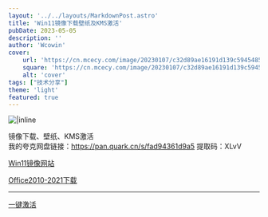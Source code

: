 ```yaml
---
layout: '../../layouts/MarkdownPost.astro'
title: 'Win11镜像下载壁纸及KMS激活'
pubDate: 2023-05-05
description: ''
author: 'Wcowin'
cover:
    url: 'https://cn.mcecy.com/image/20230107/c32d89ae16191d139c5945485d5bcf9d.jpeg'
    square: 'https://cn.mcecy.com/image/20230107/c32d89ae16191d139c5945485d5bcf9d.jpeg'
    alt: 'cover'
tags: ["技术分享"] 
theme: 'light'
featured: true
---
```


![|inline](https://cn.mcecy.com/image/20230107/c32d89ae16191d139c5945485d5bcf9d.jpeg)

<i class="fa-brands fa-windows"></i>镜像下载、壁纸、KMS激活  
我的夸克网盘链接：<https://pan.quark.cn/s/fad94361d9a5> 提取码：XLvV  

[Win11镜像网站](https://latest10.win/)

[Office2010-2021下载](https://tvs3g25cto.feishu.cn/drive/folder/fldcnFpXs7qXIOFfHH2sSps9tdK)
***

[一键激活](https://github.com/zbezj/HEU_KMS_Activator )
    